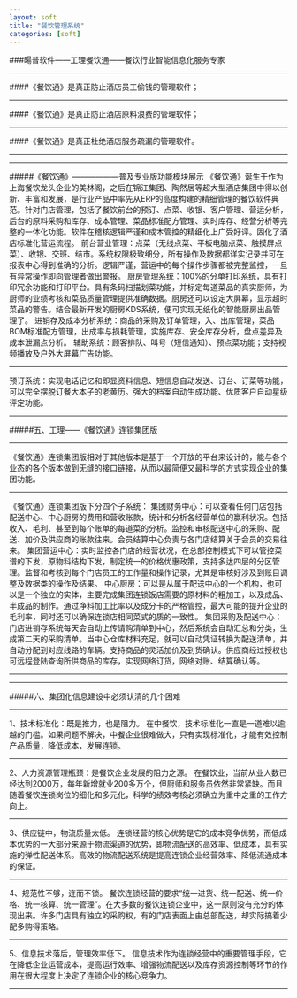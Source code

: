 ```yaml
---
layout: soft
title: "餐饮管理系统"
categories: [soft]
---
```

###暘普软件——工理餐饮通——餐饮行业智能信息化服务专家
<hr/>
####《餐饮通》是真正防止酒店员工偷钱的管理软件；
<hr/>
####《餐饮通》是真正防止酒店原料浪费的管理软件；
<hr/>
####《餐饮通》是真正杜绝酒店服务疏漏的管理软件。
<hr/>
<hr/>
#####《餐饮通》——————普及专业版功能模块展示
《餐饮通》诞生于作为上海餐饮龙头企业的美林阁，之后在锦江集团、陶然居等超大型酒店集团中得以创新、丰富和发展，是行业产品中率先从ERP的高度构建的精细管理的餐饮软件典范。针对门店管理，包括了餐饮前台的预订、点菜、收银、客户管理、营运分析，后台的原料采购和库存、成本管理、菜品标准配方管理、实时库存、经营分析等完整的一体化功能。软件在稽核逻辑严谨和成本管控的精细化上广受好评。固化了酒店标准化营运流程。
前台营业管理：点菜（无线点菜、平板电脑点菜、触摸屏点菜）、收银、交班、结市。系统权限极致细分，所有操作及数据都详实记录并可在报表中心得到准确的分析。逻辑严谨，营运中的每个操作步骤都被完整监控，一旦有异常操作即向管理者做出警报。
厨房管理系统：100%的分单打印系统，具有打印冗余功能和打印平台。具有条码扫描划菜功能，并标定每道菜品的真实厨师，为厨师的业绩考核和菜品质量管理提供准确数据。厨房还可以设定大屏幕，显示超时菜品的警告。结合最新开发的厨房KDS系统，便可实现无纸化的智能厨房出品管理了。
进销存及成本分析系统：商品的采购及订单管理，入、出库管理，菜品BOM标准配方管理，出成率与损耗管理，实施库存、安全库存分析，盘点差异及成本泄漏点分析。
辅助系统：顾客排队、叫号（短信通知）、预点菜功能；支持视频播放及户外大屏幕广告功能。
<hr/>
预订系统：实现电话记忆和即显资料信息、短信息自动发送、订台、订菜等功能，可以完全摆脱订餐大本子的老黄历。强大的档案自动生成功能、优质客户自动星级评定功能。
<hr/>
#####五、工理——《餐饮通》连锁集团版
<hr/>
《餐饮通》连锁集团版相对于其他版本是基于一个开放的平台来设计的，能与各个业态的各个版本做到无缝的接口链接，从而以最简便又最科学的方式实现企业的集团功能。
<hr/>
《餐饮通》连锁集团版下分四个子系统：
集团财务中心：可以查看任何门店包括配送中心、中心厨房的费用和营收账款，统计和分析各经营单位的赢利状况。包括收入、毛利、甚至到每个账单的每道菜的分析。监控和审核配送中心的采购、配送、加价及供应商的账款往来。会员结算中心负责与各门店结算关于会员的交易往来。
集团营运中心：实时监控各门店的经营状况，在总部控制模式下可以管控菜谱的下发，原物料结构下发，制定统一的价格优惠政策，支持多达四层的分区管理。监督和考核到每个门店员工的工作量和操作记录，尤其是审核好涉及到账目调整及数据类的操作及结果。
中心厨房：可以是从属于配送中心的一个机构，也可以是一个独立的实体，主要完成集团连锁饭店需要的原材料的粗加工，以及成品、半成品的制作。通过净料加工比率以及成分卡的严格管控，最大可能的提升企业的毛利率，同时还可以确保连锁店相同菜式的质的一致性。
集团采购及配送中心：门店进销存系统每天会自动上传请购清单到中心，然后系统会自动汇总和分类，生成第二天的采购清单。当中心仓库材料充足，就可以自动凭证转换为配送清单，并自动分配到对应线路的车辆。支持商品的灵活加价及到货确认。供应商经过授权也可远程登陆查询所供商品的库存，实现网络订货，网络对账、结算确认等。
<hr/>
<hr/>
#####六、集团化信息建设中必须认清的几个困难
<hr/>
 1、技术标准化：既是推力，也是阻力。
     在中餐饮，技术标准化一直是一道难以逾越的门槛。如果问题不解决，中餐企业很难做大，只有实现标准化，才能有效控制产品质量，降低成本，发展连锁。
<hr/>
 2、人力资源管理瓶颈：是餐饮企业发展的阻力之源。
     在餐饮业，当前从业人数已经达到2000万，每年新增就业200多万个，但厨师和服务员依然非常紧缺。而且随着餐饮连锁岗位的细化和多元化，科学的绩效考核必须确立为重中之重的工作方向上。
<hr/>
 3、供应链中，物流质量太低。
     连锁经营的核心优势是它的成本竞争优势，而低成本优势的一大部分来源于物流渠道的优势，即物流配送的高效率、低成本，具有实施的弹性配送体系。高效的物流配送系统是提高连锁企业经营效率、降低流通成本的保证。
<hr/>
 4、规范性不够，连而不锁。
     餐饮连锁经营的要求“统一进货、统一配送、统一价格、统一核算、统一管理”。在大多数的餐饮连锁企业中，这一原则没有充分的体现出来。许多门店具有独立的采购权，有的门店表面上由总部配送，却实际搞着少配多购得策略。
<hr/>
 5、信息技术落后，管理效率低下。
     信息技术作为连锁经营中的重要管理手段，它在降低企业运营成本，提高运行效率、增强物流配送以及库存资源控制等环节的作用在很大程度上决定了连锁企业的核心竞争力。
<hr/>
